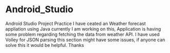 # Android_Studio
Android Studio Project Practice
I have ceated an Weather forecast appliation using Java currently I am working on this, Application is having some problem regarding fetching the data from weather API.
I have used Volley for JSON parsing this section might have some issues, if anyone can solve this it would be helpful.
Thanks
